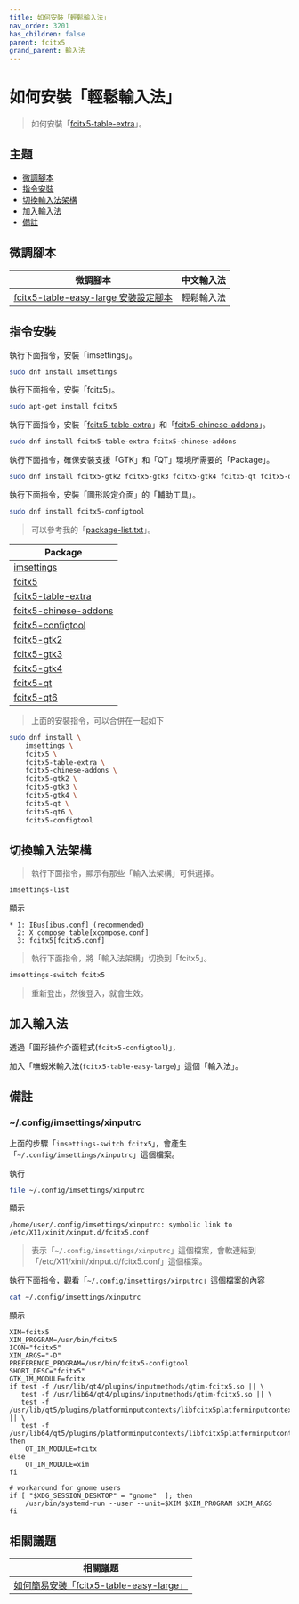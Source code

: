 ```yaml
---
title: 如何安裝「輕鬆輸入法」
nav_order: 3201
has_children: false
parent: fcitx5
grand_parent: 輸入法
---
```



# 如何安裝「輕鬆輸入法」

> 如何安裝「[fcitx5-table-extra](https://packages.fedoraproject.org/pkgs/fcitx5-table-extra/fcitx5-table-extra)」。




## 主題

* [微調腳本](#微調腳本)
* [指令安裝](#指令安裝)
* [切換輸入法架構](#切換輸入法架構)
* [加入輸入法](#加入輸入法)
* [備註](#備註)




## 微調腳本

| 微調腳本 | 中文輸入法 |
| -------- | ---------- |
| [fcitx5-table-easy-large 安裝設定腳本](https://github.com/samwhelp/fedora-xfce-adjustment/tree/main/prototype/main/im-config/fcitx5/fcitx5-table-easy-large) | 輕鬆輸入法 |




## 指令安裝

執行下面指令，安裝「imsettings」。

``` sh
sudo dnf install imsettings
```

執行下面指令，安裝「fcitx5」。

``` sh
sudo apt-get install fcitx5
```

執行下面指令，安裝「[fcitx5-table-extra](https://packages.fedoraproject.org/pkgs/fcitx5-table-extra/fcitx5-table-extra)」和「[fcitx5-chinese-addons](https://packages.ubuntu.com/noble/fcitx5-chinese-addons)」。

``` sh
sudo dnf install fcitx5-table-extra fcitx5-chinese-addons
```

執行下面指令，確保安裝支援「GTK」和「QT」環境所需要的「Package」。

``` sh
sudo dnf install fcitx5-gtk2 fcitx5-gtk3 fcitx5-gtk4 fcitx5-qt fcitx5-qt6
```

執行下面指令，安裝「圖形設定介面」的「輔助工具」。

``` sh
sudo dnf install fcitx5-configtool
```

> 可以參考我的「[package-list.txt](https://github.com/samwhelp/fedora-xfce-adjustment/blob/main/prototype/main/im-config/fcitx5/fcitx5-chewing/package-list.txt)」。

| Package |
| ------- |
| [imsettings](https://packages.fedoraproject.org/pkgs/imsettings/imsettings) |
| [fcitx5](https://packages.fedoraproject.org/pkgs/fcitx5/fcitx5) |
| [fcitx5-table-extra](https://packages.fedoraproject.org/pkgs/fcitx5-chinese-addons/fcitx5-table-extra) |
| [fcitx5-chinese-addons](https://packages.fedoraproject.org/pkgs/fcitx5-chinese-addons/fcitx5-chinese-addons) |
| [fcitx5-configtool](https://packages.fedoraproject.org/pkgs/fcitx5-configtool/fcitx5-configtool) |
| [fcitx5-gtk2](https://packages.fedoraproject.org/pkgs/fcitx5-gtk2/fcitx5-gtk2) |
| [fcitx5-gtk3](https://packages.fedoraproject.org/pkgs/fcitx5-gtk3/fcitx5-gtk3) |
| [fcitx5-gtk4](https://packages.fedoraproject.org/pkgs/fcitx5-gtk4/fcitx5-gtk4) |
| [fcitx5-qt](https://packages.fedoraproject.org/pkgs/fcitx5-qt/fcitx5-qt) |
| [fcitx5-qt6](https://packages.fedoraproject.org/pkgs/fcitx5-qt6/fcitx5-qt6) |


> 上面的安裝指令，可以合併在一起如下

``` sh
sudo dnf install \
	imsettings \
	fcitx5 \
	fcitx5-table-extra \
	fcitx5-chinese-addons \
	fcitx5-gtk2 \
	fcitx5-gtk3 \
	fcitx5-gtk4 \
	fcitx5-qt \
	fcitx5-qt6 \
	fcitx5-configtool

```




## 切換輸入法架構

> 執行下面指令，顯示有那些「輸入法架構」可供選擇。

``` sh
imsettings-list
```

顯示

```
* 1: IBus[ibus.conf] (recommended)
  2: X compose table[xcompose.conf]
  3: fcitx5[fcitx5.conf]
```

> 執行下面指令，將「輸入法架構」切換到「fcitx5」。

``` sh
imsettings-switch fcitx5
```

> 重新登出，然後登入，就會生效。




## 加入輸入法

透過「圖形操作介面程式(`fcitx5-configtool`)」，

加入「嘸蝦米輸入法(`fcitx5-table-easy-large`)」這個「輸入法」。




## 備註

### ~/.config/imsettings/xinputrc

上面的步驟「`imsettings-switch fcitx5`」，會產生「`~/.config/imsettings/xinputrc`」這個檔案。

執行

``` sh
file ~/.config/imsettings/xinputrc
```

顯示

```
/home/user/.config/imsettings/xinputrc: symbolic link to /etc/X11/xinit/xinput.d/fcitx5.conf
```

> 表示「`~/.config/imsettings/xinputrc`」這個檔案，會軟連結到「/etc/X11/xinit/xinput.d/fcitx5.conf」這個檔案。


執行下面指令，觀看「`~/.config/imsettings/xinputrc`」這個檔案的內容

``` sh
cat ~/.config/imsettings/xinputrc
```

顯示

```
XIM=fcitx5
XIM_PROGRAM=/usr/bin/fcitx5
ICON="fcitx5"
XIM_ARGS="-D"
PREFERENCE_PROGRAM=/usr/bin/fcitx5-configtool
SHORT_DESC="fcitx5"
GTK_IM_MODULE=fcitx
if test -f /usr/lib/qt4/plugins/inputmethods/qtim-fcitx5.so || \
   test -f /usr/lib64/qt4/plugins/inputmethods/qtim-fcitx5.so || \
   test -f /usr/lib/qt5/plugins/platforminputcontexts/libfcitx5platforminputcontextplugin.so || \
   test -f /usr/lib64/qt5/plugins/platforminputcontexts/libfcitx5platforminputcontextplugin.so;
then
    QT_IM_MODULE=fcitx
else
    QT_IM_MODULE=xim
fi

# workaround for gnome users
if [ "$XDG_SESSION_DESKTOP" = "gnome"  ]; then
    /usr/bin/systemd-run --user --unit=$XIM $XIM_PROGRAM $XIM_ARGS
fi

```




## 相關議題

| 相關議題 |
| --- |
| [如何簡易安裝「fcitx5-table-easy-large」](https://samwhelp.github.io/note-about-ubuntu/read/subject/im/fcitx5/howto/install-fcitx5-table-easy-large.html) |
